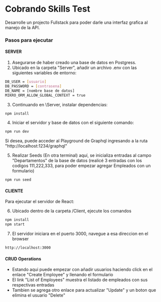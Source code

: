 # Cobrando Skills Test
Desarrolle un projecto Fullstack para poder darle una interfaz grafica al manejo de la API.

### Pasos para ejecutar

#### SERVER
1. Asegurarse de haber creado una base de datos en Postgress.
2. Ubicado en la carpeta "Server", añadir un archivo .env con las siguientes variables de entorno:
```bash
DB_USER = [usuario]
DB_PASSWORD = [contrasena]
DB_NAME = [nombre base de datos]
MIKRO_ORM_ALLOW_GLOBAL_CONTEXT = true
```
3. Continuando en \Server, instalar dependencias:
```bash
npm install
```
4. Iniciar el servidor y base de datos con el siguiente comando:
```bash
npm run dev
```
Si desea, puede acceder al Playground de Graphql ingresando a la ruta "http://localhost:1234/graphql"

5. Realizar Seeds (En otra terminal) aquí, se inicializa entradas al campo "Departamentos" de la base de datos (realicé 3 entradas con los codigos 111,222,333, para poder empezar agregar Empleados con un formulario)
```bash
npm run seed
```

#### CLIENTE

Para ejecutar el servidor de React:

6. Ubicado dentro de la carpeta /Client, ejecute los comandos
```bash
npm install
npm start
```
7. El servidor iniciara en el puerto 3000, navegue a esa direccion en el browser
```bash
http://localhost:3000
```
#### CRUD Operations 

* Estando aqui puede empezar con añadir usuarios haciendo click en el enlace "Create Employee" y llenando el formulario
* El link "List of Employees" muestra el listado de empleados con sus respectivas entradas
* Tambien se agrega otro enlace para actualizar "Update" y un boton que elimina el usuario "Delete"

